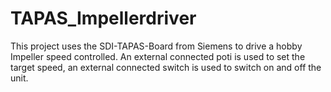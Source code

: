 # TAPAS_Impellerdriver
This project uses the SDI-TAPAS-Board from Siemens to drive a hobby Impeller speed controlled. An external connected poti is used to set the target speed, an external connected switch is used to switch on and off the unit.
